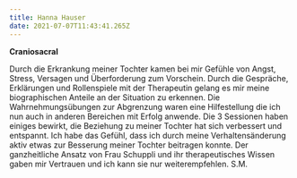 ```yaml
---
title: Hanna Hauser
date: 2021-07-07T11:43:41.265Z
---
```

**Craniosacral**

Durch die Erkrankung meiner Tochter kamen bei mir Gefühle von Angst, Stress, Versagen und Überforderung zum Vorschein. Durch die Gespräche, Erklärungen und Rollenspiele mit der Therapeutin gelang es mir meine biographischen Anteile an der Situation zu erkennen. Die Wahrnehmungsübungen zur Abgrenzung waren eine Hilfestellung die ich nun auch in anderen Bereichen mit Erfolg anwende. Die 3 Sessionen haben einiges bewirkt, die Beziehung zu meiner Tochter hat sich verbessert und entspannt. Ich habe das Gefühl, dass ich durch meine Verhaltensänderung aktiv etwas zur Besserung meiner Tochter beitragen konnte. Der ganzheitliche Ansatz von Frau Schuppli und ihr therapeutisches Wissen gaben mir Vertrauen und ich kann sie nur weiterempfehlen. S.M.